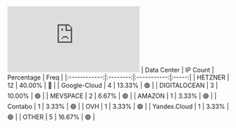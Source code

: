 ![Diagramm](https://github.com/obajay/StateSync-snapshots/blob/main/Projects/Odin/1/README.md)
| Data Center | IP Count | Percentage | Freq |
|:------------:|:--------:|:-----------:|:-----:|
| HETZNER | 12 | 40.00% | 🔴 |
| Google-Cloud | 4 | 13.33% | 🟢 |
| DIGITALOCEAN | 3 | 10.00% | 🟢 |
| MEVSPACE | 2 | 6.67% | 🟢 |
| AMAZON | 1 | 3.33% | 🟢 |
| Contabo | 1 | 3.33% | 🟢 |
| OVH | 1 | 3.33% | 🟢 |
| Yandex.Cloud | 1 | 3.33% | 🟢 |
| OTHER | 5 | 16.67% | 🟢 |